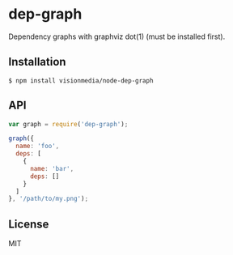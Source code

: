 
# dep-graph

  Dependency graphs with graphviz dot(1) (must be installed first).

## Installation

    $ npm install visionmedia/node-dep-graph

## API

```js
var graph = require('dep-graph');

graph({
  name: 'foo',
  deps: [
    {
      name: 'bar',
      deps: []
    }
  ]
}, '/path/to/my.png');
```

## License

  MIT
